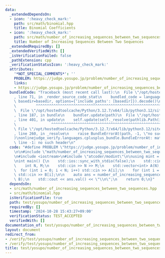 ```yaml
---
data:
  _extendedDependsOn:
  - icon: ':heavy_check_mark:'
    path: src/math/binomial.hpp
    title: Binomial Coefficients
  - icon: ':heavy_check_mark:'
    path: src/math/number_of_increasing_sequences_between_two_sequences.hpp
    title: Number of Increasing Sequences Between Two Sequences
  _extendedRequiredBy: []
  _extendedVerifiedWith: []
  _isVerificationFailed: false
  _pathExtension: cpp
  _verificationStatusIcon: ':heavy_check_mark:'
  attributes:
    '*NOT_SPECIAL_COMMENTS*': ''
    PROBLEM: https://judge.yosupo.jp/problem/number_of_increasing_sequences_between_two_sequences
    links:
    - https://judge.yosupo.jp/problem/number_of_increasing_sequences_between_two_sequences
  bundledCode: "Traceback (most recent call last):\n  File \"/opt/hostedtoolcache/Python/3.12.7/x64/lib/python3.12/site-packages/onlinejudge_verify/documentation/build.py\"\
    , line 71, in _render_source_code_stat\n    bundled_code = language.bundle(stat.path,\
    \ basedir=basedir, options={'include_paths': [basedir]}).decode()\n          \
    \         ^^^^^^^^^^^^^^^^^^^^^^^^^^^^^^^^^^^^^^^^^^^^^^^^^^^^^^^^^^^^^^^^^^^^^^^^^^^^^^^^^\n\
    \  File \"/opt/hostedtoolcache/Python/3.12.7/x64/lib/python3.12/site-packages/onlinejudge_verify/languages/cplusplus.py\"\
    , line 187, in bundle\n    bundler.update(path)\n  File \"/opt/hostedtoolcache/Python/3.12.7/x64/lib/python3.12/site-packages/onlinejudge_verify/languages/cplusplus_bundle.py\"\
    , line 401, in update\n    self.update(self._resolve(pathlib.Path(included), included_from=path))\n\
    \                ^^^^^^^^^^^^^^^^^^^^^^^^^^^^^^^^^^^^^^^^^^^^^^^^^^^^^^^^^\n \
    \ File \"/opt/hostedtoolcache/Python/3.12.7/x64/lib/python3.12/site-packages/onlinejudge_verify/languages/cplusplus_bundle.py\"\
    , line 260, in _resolve\n    raise BundleErrorAt(path, -1, \"no such header\"\
    )\nonlinejudge_verify.languages.cplusplus_bundle.BundleErrorAt: math/number_of_increasing_sequences_between_two_sequences.hpp:\
    \ line -1: no such header\n"
  code: "#define PROBLEM \"https://judge.yosupo.jp/problem/number_of_increasing_sequences_between_two_sequences\"\
    \n\n#include \"math/number_of_increasing_sequences_between_two_sequences.hpp\"\
    \n#include <iostream>\n#include \"atcoder/modint\"\n\nusing mint = atcoder::modint998244353;\n\
    \nint main() {\n    std::ios::sync_with_stdio(false);\n    std::cin.tie(nullptr);\n\
    \    int N, M;\n    std::cin >> N >> M;\n    std::vector<int> A(N), B(N);\n  \
    \  for (int i = 0; i < N; i++) std::cin >> A[i];\n    for (int i = 0; i < N; i++)\
    \ std::cin >> B[i];\n\n    auto ans = number_of_increasing_sequences_between_two_sequences<mint>(A,\
    \ B);\n    std::cout << ans.val() << \"\\n\";\n    return 0;\n}"
  dependsOn:
  - src/math/number_of_increasing_sequences_between_two_sequences.hpp
  - src/math/binomial.hpp
  isVerificationFile: true
  path: test/yosupo/number_of_increasing_sequences_between_two_sequences.test.cpp
  requiredBy: []
  timestamp: '2024-10-28 15:43:27+09:00'
  verificationStatus: TEST_ACCEPTED
  verifiedWith: []
documentation_of: test/yosupo/number_of_increasing_sequences_between_two_sequences.test.cpp
layout: document
redirect_from:
- /verify/test/yosupo/number_of_increasing_sequences_between_two_sequences.test.cpp
- /verify/test/yosupo/number_of_increasing_sequences_between_two_sequences.test.cpp.html
title: test/yosupo/number_of_increasing_sequences_between_two_sequences.test.cpp
---
```

